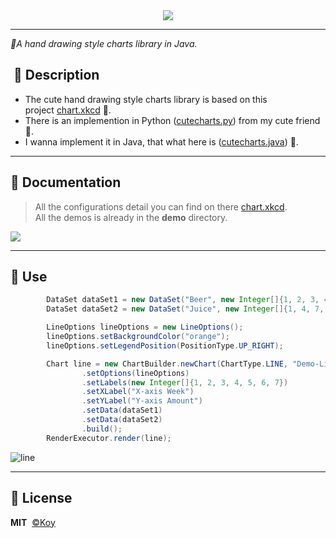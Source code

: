 <div align=center>
    <img src="https://user-images.githubusercontent.com/19553554/66697551-27384b00-ed09-11e9-9fe8-210918fdeb77.png">
</div>

-----
*🎨A hand drawing style charts library in Java.*

##  📣 Description

- The cute hand drawing style charts library is based on this project [chart.xkcd](https://github.com/timqian/chart.xkcd) :rocket:.
- There is an implemention in Python ([cutecharts.py](https://github.com/cutecharts/cutecharts.py)) from my cute friend :dog:.
- I wanna implement it in Java, that what here is ([cutecharts.java](https://github.com/cutecharts/cutecharts.java)) 🎨.



---

##  🔖 Documentation

> All the configurations detail you can find on there [chart.xkcd](https://timqian.com/chart.xkcd/).  
> All the demos is already in the **demo**  directory.




<img src=https://user-images.githubusercontent.com/33706142/77919719-1e93fb00-72d0-11ea-8116-e2aa4a89d64a.png />  




---

## 📝 Use



```java
        DataSet dataSet1 = new DataSet("Beer", new Integer[]{1, 2, 3, 4, 2, 5, 4});
        DataSet dataSet2 = new DataSet("Juice", new Integer[]{1, 4, 7, 4, 1, 3, 2});

        LineOptions lineOptions = new LineOptions();
        lineOptions.setBackgroundColor("orange");
        lineOptions.setLegendPosition(PositionType.UP_RIGHT);

        Chart line = new ChartBuilder.newChart(ChartType.LINE, "Demo-Line")
                .setOptions(lineOptions)
                .setLabels(new Integer[]{1, 2, 3, 4, 5, 6, 7})
                .setXLabel("X-axis Week")
                .setYLabel("Y-axis Amount")
                .setData(dataSet1)
                .setData(dataSet2)
                .build();
        RenderExecutor.render(line);
```

![line](https://user-images.githubusercontent.com/33706142/77851369-69980a80-720b-11ea-885b-a39fc54d83d9.png)



---

## 📃 License

**MIT**  [©Koy](https://github.com/Koooooo-7)
